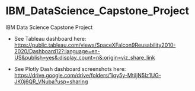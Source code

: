 # IBM_DataScience_Capstone_Project
IBM Data Science Capstone Project

* See Tableau dashboard here: 
https://public.tableau.com/views/SpaceXFalcon9Reusability2010-2020/Dashboard12?:language=en-US&publish=yes&:display_count=n&:origin=viz_share_link

* See Plotly Dash dashboard screenshots here: 
https://drive.google.com/drive/folders/1iqy5y-MtiIjN5Iz1UG-JK0j6QR_VNuba?usp=sharing
